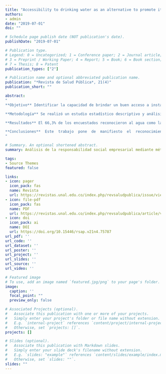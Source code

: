 ```yaml
---
title: "Accessibility to drinking water as an alternative to promote its consumption at the Universidad de Panamá"
authors:
- admin
date: "2019-07-01"
doi: ""

# Schedule page publish date (NOT publication's date).
publishDate: "2019-07-01"

# Publication type.
# Legend: 0 = Uncategorized; 1 = Conference paper; 2 = Journal article;
# 3 = Preprint / Working Paper; 4 = Report; 5 = Book; 6 = Book section;
# 7 = Thesis; 8 = Patent
publication_types: ["2"]

# Publication name and optional abbreviated publication name.
publication: "*Revista de Salud Pública*, 21(4)"
publication_short: ""

abstract: 
"
**Objetivo** Identificar la capacidad de brindar un buen acceso a instalaciones y equipos que propicien el consumo de agua dentro de la Universidad de Panamá, como parte de su compromiso de promover comportamientos que beneficien la salud en esta comu-nidad.

**Metodología** Se realizó un estudio estadístico descriptivo y análisis multivariado, utili-zando la técnica de análisis de correspondencia entre las variables “Estamentos Uni-versitarios” (estudiantes, docentes y administrativos) vs “Acceso a fuentes de agua” y el “Acceso a fuentes de agua” vs “Insumos para facilitar el consumo de agua”. 

**Resultados** El 66,3% de los encuestados reconocieron al agua como la bebida más accesible para consumo, proveniente principalmente de las fuentes de agua, seguido del agua embotellada. 

**Conclusiones**  Este  trabajo  pone  de  manifiesto  el  reconocimiento  de  la  importancia  del consumo de agua en la población universitaria, sugiriendo que la Universidad de Panamá provee de condiciones en infraestructura para que haya accesibilidad a ella, promoviendo así hábitos de consumo saludables, cumpliendo con su compromiso con la salud de la población.
"

# Summary. An optional shortened abstract.
summary: Análisis de la responsabilidad social empresarial mediante métodos biplots

tags:
- Source Themes
featured: false

links:
- icon: pager
  icon_pack: fas
  name: Revista
  url: https://revistas.unal.edu.co/index.php/revsaludpublica/issue/view/5368
- icon: file-pdf
  icon_pack: fas
  name: PDF
  url: https://revistas.unal.edu.co/index.php/revsaludpublica/article/view/75787/74591
- icon: doi
  icon_pack: ai
  name: DOI
  url: https://doi.org/10.15446/rsap.v21n4.75787
url_pdf: ''
url_code: ''
url_dataset: ''
url_poster: ''
url_project: ''
url_slides: ''
url_source: ''
url_video: ''

# Featured image
# To use, add an image named `featured.jpg/png` to your page's folder. 
image:
  caption: ''
  focal_point: ""
  preview_only: false

# Associated Projects (optional).
#   Associate this publication with one or more of your projects.
#   Simply enter your project's folder or file name without extension.
#   E.g. `internal-project` references `content/project/internal-project/index.md`.
#   Otherwise, set `projects: []`.
projects: []

# Slides (optional).
#   Associate this publication with Markdown slides.
#   Simply enter your slide deck's filename without extension.
#   E.g. `slides: "example"` references `content/slides/example/index.md`.
#   Otherwise, set `slides: ""`.
slides: ""
---
```

